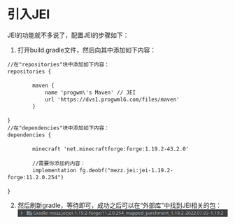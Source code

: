 # 引入JEI
JEI的功能就不多说了，配置JEI的步骤如下：
1. 打开build.gradle文件，然后向其中添加如下内容：
```
//在"repositories"块中添加如下内容：
repositories {

        maven {
            name 'progwm\'s Maven' // JEI
            url 'https://dvs1.progwml6.com/files/maven'
        }
        
}
//在"dependencies"块中添加如下内容：
dependencies {

        minecraft 'net.minecraftforge:forge:1.19.2-43.2.0'
    
        //需要你添加的内容：
        implementation fg.deobf("mezz.jei:jei-1.19.2-forge:11.2.0.254")
        
}
```
2. 然后刷新gradle，等待即可，成功之后可以在“外部库”中找到JEI相关的包：
![img.png](相关图片/外部JEI包.png)